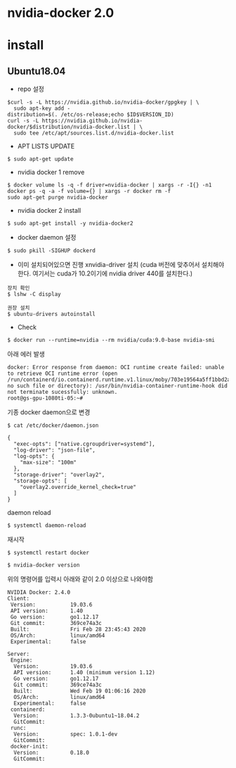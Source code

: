 # nvidia-docker 2.0 


# install

## Ubuntu18.04

- repo 설정

```
$curl -s -L https://nvidia.github.io/nvidia-docker/gpgkey | \
  sudo apt-key add -
distribution=$(. /etc/os-release;echo $ID$VERSION_ID)
curl -s -L https://nvidia.github.io/nvidia-docker/$distribution/nvidia-docker.list | \
  sudo tee /etc/apt/sources.list.d/nvidia-docker.list
```

- APT LISTS UPDATE

```
$ sudo apt-get update
```

- nvidia docker 1 remove 
```
$ docker volume ls -q -f driver=nvidia-docker | xargs -r -I{} -n1 docker ps -q -a -f volume={} | xargs -r docker rm -f
sudo apt-get purge nvidia-docker
```

- nvidia docker 2 install

```
$ sudo apt-get install -y nvidia-docker2
```

- docker daemon 설정

```
$ sudo pkill -SIGHUP dockerd
```

- 이미 설치되어있으면 진행 xnvidia-driver 설치 (cuda 버전에 맞추어서 설치해야한다. 여기서는 cuda가 10.2이기에 nvidia driver 440를 설치한다.)
```
장치 확인
$ lshw -C display

권장 설치
$ ubuntu-drivers autoinstall
```

- Check
```
$ docker run --runtime=nvidia --rm nvidia/cuda:9.0-base nvidia-smi
```

아래 에러 발생
```
docker: Error response from daemon: OCI runtime create failed: unable to retrieve OCI runtime error (open /run/containerd/io.containerd.runtime.v1.linux/moby/703e19564a5ff1bbd2ac1876aca728bc3b999ec8b1718983dcfa12c4b693067e/log.json: no such file or directory): /usr/bin/nvidia-container-runtime-hook did not terminate sucessfully: unknown.
root@gs-gpu-1080ti-05:~#
```

기종 docker daemon으로 변경
```
$ cat /etc/docker/daemon.json

{
  "exec-opts": ["native.cgroupdriver=systemd"],
  "log-driver": "json-file",
  "log-opts": {
    "max-size": "100m"
  },
  "storage-driver": "overlay2",
  "storage-opts": [
    "overlay2.override_kernel_check=true"
  ]
}
```

daemon reload
```
$ systemctl daemon-reload
```

재시작
```
$ systemctl restart docker
```

```
$ nvidia-docker version 
```
위의 명령어를 입력시 아래와 같이 2.0 이상으로 나와야함

```
NVIDIA Docker: 2.4.0
Client:
 Version:           19.03.6
 API version:       1.40
 Go version:        go1.12.17
 Git commit:        369ce74a3c
 Built:             Fri Feb 28 23:45:43 2020
 OS/Arch:           linux/amd64
 Experimental:      false

Server:
 Engine:
  Version:          19.03.6
  API version:      1.40 (minimum version 1.12)
  Go version:       go1.12.17
  Git commit:       369ce74a3c
  Built:            Wed Feb 19 01:06:16 2020
  OS/Arch:          linux/amd64
  Experimental:     false
 containerd:
  Version:          1.3.3-0ubuntu1~18.04.2
  GitCommit:
 runc:
  Version:          spec: 1.0.1-dev
  GitCommit:
 docker-init:
  Version:          0.18.0
  GitCommit:

```
